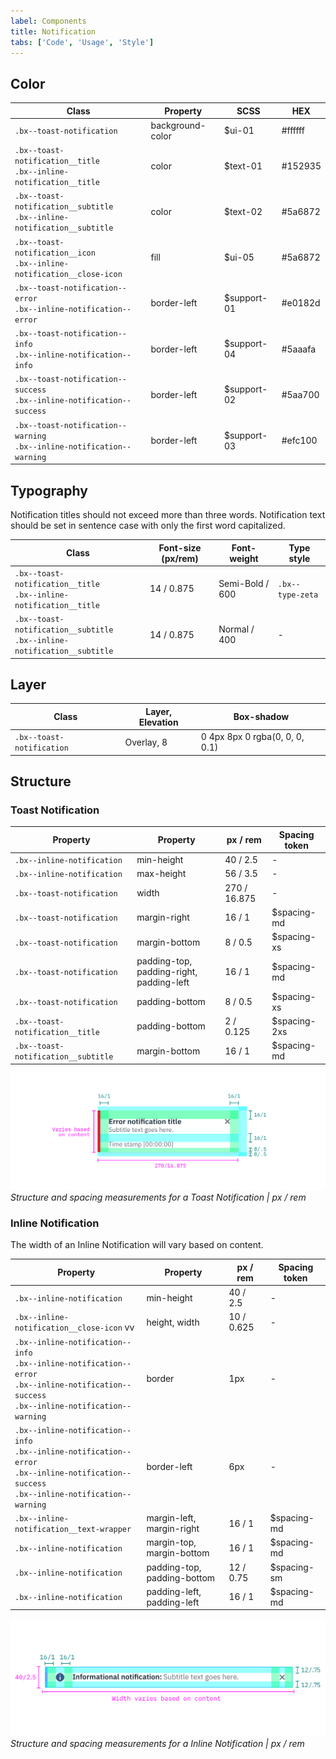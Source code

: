 ```yaml
---
label: Components
title: Notification
tabs: ['Code', 'Usage', 'Style']
---
```


## Color

| Class                                                                          | Property         | SCSS        | HEX     |
| ------------------------------------------------------------------------------ | ---------------- | ----------- | ------- |
| `.bx--toast-notification`                                                      | background-color | $ui-01      | #ffffff |
| `.bx--toast-notification__title` </br> `.bx--inline-notification__title`       | color            | $text-01    | #152935 |
| `.bx--toast-notification__subtitle` </br> `.bx--inline-notification__subtitle` | color            | $text-02    | #5a6872 |
| `.bx--toast-notification__icon` </br> `.bx--inline-notification__close-icon`   | fill             | $ui-05      | #5a6872 |
| `.bx--toast-notification--error` </br> `.bx--inline-notification--error`       | border-left      | $support-01 | #e0182d |
| `.bx--toast-notification--info` </br> `.bx--inline-notification--info`         | border-left      | $support-04 | #5aaafa |
| `.bx--toast-notification--success` </br> `.bx--inline-notification--success`   | border-left      | $support-02 | #5aa700 |
| `.bx--toast-notification--warning` </br> `.bx--inline-notification--warning`   | border-left      | $support-03 | #efc100 |

## Typography

Notification titles should not exceed more than three words. Notification text should be set in sentence case with only the first word capitalized.

| Class                                                                          | Font-size (px/rem) | Font-weight     | Type style       |
| ------------------------------------------------------------------------------ | ------------------ | --------------- | ---------------- |
| `.bx--toast-notification__title` </br> `.bx--inline-notification__title`       | 14 / 0.875         | Semi-Bold / 600 | `.bx--type-zeta` |
| `.bx--toast-notification__subtitle` </br> `.bx--inline-notification__subtitle` | 14 / 0.875         | Normal / 400    | -                |

## Layer

| Class                     | Layer, Elevation | Box-shadow                     |
| ------------------------- | ---------------- | ------------------------------ |
| `.bx--toast-notification` | Overlay, 8       | 0 4px 8px 0 rgba(0, 0, 0, 0.1) |

## Structure

### Toast Notification

| Property                            | Property                                 | px / rem     | Spacing token |
| ----------------------------------- | ---------------------------------------- | ------------ | ------------- |
| `.bx--inline-notification`          | min-height                               | 40 / 2.5     | -             |
| `.bx--inline-notification`          | max-height                               | 56 / 3.5     | -             |
| `.bx--toast-notification`           | width                                    | 270 / 16.875 | -             |
| `.bx--toast-notification`           | margin-right                             | 16 / 1       | $spacing-md   |
| `.bx--toast-notification`           | margin-bottom                            | 8 / 0.5      | $spacing-xs   |
| `.bx--toast-notification`           | padding-top, padding-right, padding-left | 16 / 1       | $spacing-md   |
| `.bx--toast-notification`           | padding-bottom                           | 8 / 0.5      | $spacing-xs   |
| `.bx--toast-notification__title`    | padding-bottom                           | 2 / 0.125    | $spacing-2xs  |
| `.bx--toast-notification__subtitle` | margin-bottom                            | 16 / 1       | $spacing-md   |

![Structure and spacing for a toast notification](images/notification-style-1.png)
_Structure and spacing measurements for a Toast Notification | px / rem_

### Inline Notification

The width of an Inline Notification will vary based on content.

| Property                                                                                                                                                     | Property                    | px / rem   | Spacing token |
| ------------------------------------------------------------------------------------------------------------------------------------------------------------ | --------------------------- | ---------- | ------------- |
| `.bx--inline-notification`                                                                                                                                   | min-height                  | 40 / 2.5   | -             |
| `.bx--inline-notification__close-icon` vv                                                                                                                    | height, width               | 10 / 0.625 | -             |
| `.bx--inline-notification--info` </br> `.bx--inline-notification--error` </br> `.bx--inline-notification--success` </br> `.bx--inline-notification--warning` | border                      | 1px        | -             |
| `.bx--inline-notification--info` </br> `.bx--inline-notification--error` </br> `.bx--inline-notification--success` </br> `.bx--inline-notification--warning` | border-left                 | 6px        | -             |
| `.bx--inline-notification__text-wrapper`                                                                                                                     | margin-left, margin-right   | 16 / 1     | $spacing-md   |
| `.bx--inline-notification`                                                                                                                                   | margin-top, margin-bottom   | 16 / 1     | $spacing-md   |
| `.bx--inline-notification`                                                                                                                                   | padding-top, padding-bottom | 12 / 0.75  | $spacing-sm   |
| `.bx--inline-notification`                                                                                                                                   | padding-left, padding-left  | 16 / 1     | $spacing-md   |

![Structure and spacing for an inline notification](images/notification-style-2.png)
_Structure and spacing measurements for a Inline Notification | px / rem_
